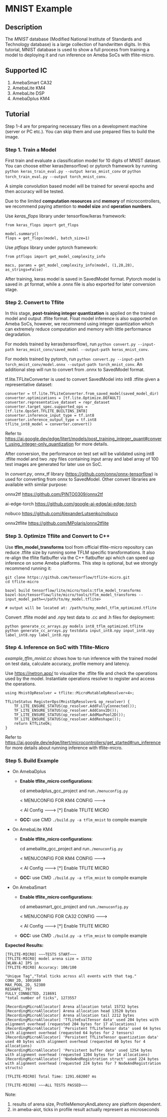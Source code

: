 # MNIST Example

## Description

The *MNIST* database (Modified National Institute of Standards and Technology database) is a large collection of handwritten digits. In this tutorial, MNIST database is used to show a full process from training a model to deploying it and run inference on Ameba SoCs with tflite-micro.

## Supported IC
1. AmebaSmart CA32
2. AmebaLite KM4
3. AmebaLite DSP
4. AmebaDplus KM4

## Tutorial

Step 1-4  are for preparing necessary files on a development machine (server or PC etc.). You can skip them and use prepared files to build the image.

### Step 1. Train a Model

First train and evaluate a classification model for 10 digits of MNIST dataset. You can choose either keras(tensorflow) or pytorch framework by running `python keras_train_eval.py --output keras_mnist_conv` or `python torch_train_eval.py --output torch_mnist_conv`.

A simple convolution based model will be trained for several epochs and then accuracy will be tested.

Due to the limited **computation resources** and **memory** of microcontrollers, we recommend paying attention to **model size** and **operation numbers**.

Use *keras_flops* library under tensorflow/keras framework:

```
from keras_flops import get_flops

model.summary()
flops = get_flops(model, batch_size=1)
```

Use *ptflops* library under pytorch framework:

```
from ptflops import get_model_complexity_info

macs, params = get_model_complexity_info(model, (1,28,28), as_strings=False)
```

After training, keras model is saved in SavedModel format. Pytorch model is saved in .pt format, while a .onnx file is also exported for later conversion stage.

### Step 2. Convert to Tflite

In this stage, **post-training integer quantization** is applied on the trained model and output .tflite format. Float model inference is also supported on Ameba SoCs, however, we recommend using integer quantization which can extremely reduce computation and memory with little performance degradation.

For models trained by keras(tensorflow), run `python convert.py --input-path keras_mnist_conv/saved_model --output-path keras_mnist_conv`.

For models trained by pytorch, run `python convert.py --input-path torch_mnist_conv/model.onnx --output-path torch_mnist_conv`. An additional step will run to convert from .onnx to SavedModel format. 

tf.lite.TFLiteConverter is used to convert SavedModel into int8 .tflite given a representative dataset:

```
converter = tf.lite.TFLiteConverter.from_saved_model(saved_model_dir)
converter.optimizations = [tf.lite.Optimize.DEFAULT]
converter.representative_dataset = repr_dataset
converter.target_spec.supported_ops = [tf.lite.OpsSet.TFLITE_BUILTINS_INT8]
converter.inference_input_type = tf.int8
converter.inference_output_type = tf.int8
tflite_int8_model = converter.convert()
```

Refer to https://ai.google.dev/edge/litert/models/post_training_integer_quant#convert_using_integer-only_quantization for more details.

After conversion, the performance on test set will be validated using int8 .tflite model and two .npy files containing input array and label array of 100 test images are generated for later use on SoC.

In *convert.py*, onnx_tf library (https://github.com/onnx/onnx-tensorflow) is used for converting from onnx to SavedModel. Other convert libraries are available with similar purpose:

onnx2tf https://github.com/PINTO0309/onnx2tf

ai-edge-torch https://github.com/google-ai-edge/ai-edge-torch

nobuco https://github.com/AlexanderLutsenko/nobuco

onnx2tflite https://github.com/MPolaris/onnx2tflite

### Step 3. Optimize Tflite and Convert to C++

Use **tflm_model_transforms** tool from official tflite-micro repository can reduce .tflite size by running some TFLM specific transformations. It also re-align the tflite flatbuffer via the C++ flatbuffer api which can speed up inference on some Ameba platforms. This step is optional, but we strongly recommend running it:

```
git clone https://github.com/tensorflow/tflite-micro.git
cd tflite-micro

bazel build tensorflow/lite/micro/tools:tflm_model_transforms
bazel-bin/tensorflow/lite/micro/tools/tflm_model_transforms --input_model_path=</path/to/my_model.tflite>

# output will be located at: /path/to/my_model_tflm_optimized.tflite
```

Convert .tflite model and .npy test data to .cc and .h files for deployment:

```
python generate_cc_arrays.py models int8_tflm_optimized.tflite
python generate_cc_arrays.py testdata input_int8.npy input_int8.npy label_int8.npy label_int8.npy
```

### Step 4. Inference on SoC with Tflite-Micro

*example_tflm_mnist.cc* shows how to run inference with the trained model on test data, calculate accuracy, profile memory and latency. 

Use https://netron.app/ to visualize the .tflite file and check the operations used by the model. Instantiate operations resolver to register and access the operations. 

```
using MnistOpResolver = tflite::MicroMutableOpResolver<4>;

TfLiteStatus RegisterOps(MnistOpResolver& op_resolver) {
    TF_LITE_ENSURE_STATUS(op_resolver.AddFullyConnected());
    TF_LITE_ENSURE_STATUS(op_resolver.AddConv2D());
    TF_LITE_ENSURE_STATUS(op_resolver.AddMaxPool2D());
    TF_LITE_ENSURE_STATUS(op_resolver.AddReshape());
    return kTfLiteOk;
}
```

Refer to https://ai.google.dev/edge/litert/microcontrollers/get_started#run_inference for more details about running inference with tflite-micro.

### Step 5. Build Example

- On AmebaDplus

  - **Enable tflite_micro configurations**:

    cd amebadplus_gcc_project and run```./menuconfig.py```

    < MENUCONFIG FOR KM4 CONFIG  --->

    < AI Config  --->
     [*]  Enable TFLITE MICRO

  - **GCC:** use CMD ```./build.py -a tflm_mnist``` to compile example

- On AmebaLite KM4

  - **Enable tflite_micro configurations**:

    cd amebalite_gcc_project and run```./menuconfig.py```

    < MENUCONFIG FOR KM4 CONFIG  --->

    < AI Config  --->
     [*]  Enable TFLITE MICRO

  - **GCC:** use CMD ```./build.py -a tflm_mnist``` to compile example

- On AmebaSmart

  - **Enable tflite_micro configurations**:

    cd amebasmart_gcc_project and run```./menuconfig.py```

    < MENUCONFIG FOR CA32 CONFIG  --->

    < AI Config  --->
     [*]  Enable TFLITE MICRO

  - **GCC:** use CMD ```./build.py -a tflm_mnist``` to compile example

**Expected Results:**

```
[TFLITE-MICRO] ~~~TESTS START~~~
[TFLITE-MICRO] model arena size = 15732
[WLAN-A] IPS in
[TFLITE-MICRO] Accuracy: 100/100

"Unique Tag","Total ticks across all events with that tag."
CONV_2D, 1001689
MAX_POOL_2D, 52380
RESHAPE, 797
FULLY_CONNECTED, 218691
"total number of ticks", 1273557

[RecordingMicroAllocator] Arena allocation total 15732 bytes
[RecordingMicroAllocator] Arena allocation head 13520 bytes
[RecordingMicroAllocator] Arena allocation tail 2212 bytes
[RecordingMicroAllocator] 'TfLiteEvalTensor data' used 204 bytes with alignment overhead (requested 204 bytes for 17 allocations)
[RecordingMicroAllocator] 'Persistent TfLiteTensor data' used 64 bytes with alignment overhead (requested 64 bytes for 2 tensors)
[RecordingMicroAllocator] 'Persistent TfLiteTensor quantization data' used 40 bytes with alignment overhead (requested 40 bytes for 4 allocations)
[RecordingMicroAllocator] 'Persistent buffer data' used 1254 bytes with alignment overhead (requested 1204 bytes for 14 allocations)
[RecordingMicroAllocator] 'NodeAndRegistration struct' used 224 bytes with alignment overhead (requested 224 bytes for 7 NodeAndRegistration structs)

[TFLITE-MICRO] Total Time: 1291.682007 ms

[TFLITE-MICRO] ~~~ALL TESTS PASSED~~~
```

Note: 

1. results of arena size, ProfileMemoryAndLatency are platform dependent.
2. in ameba-aiot, ticks in profile result actually represent as microseconds
